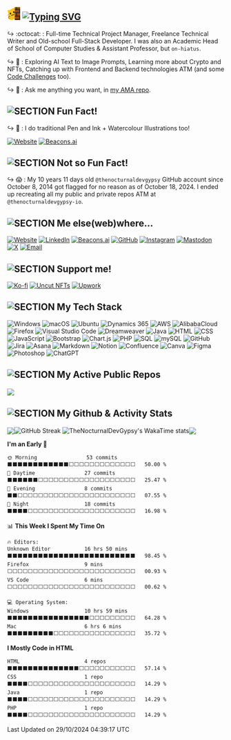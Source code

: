 ## <img src="md_assets/meow_wave_peak.png" height="30"/> [![Typing SVG](https://readme-typing-svg.demolab.com?font=Ubuntu&weight=500&size=19&letterSpacing=3&duration=6000&pause=3000&vCenter=true&width=490&height=25&lines=Ohayo++%2C+I'm+Abby+(%40TheNocturnalDevGypsy+since+2002))](https://git.io/typing-svg) 

↪ :octocat: : Full-time Technical Project Manager, Freelance Technical Writer and Old-school Full-Stack Developer. I was also an Academic Head of School of Computer Studies & Assistant Professor, but `on-hiatus`.

↪ 🧪 : Exploring AI Text to Image Prompts, Learning more about Crypto and NFTs, Catching up with Frontend and Backend technologies ATM (and some [Code Challenges](https://github.com/thenocturnaldevgypsy-io/code_challenges) too).

↪ 💬 : Ask me anything you want, in [my AMA repo](https://github.com/thenocturnaldevgypsy-io/ama-ask-me-anything).

## ![SECTION Fun Fact!](https://custom-icon-badges.demolab.com/badge/-Fun%20Fact!-24292e?logo=paintbrush&logoColor=white&labelColor=00416a)
↪ 🎨 : I do traditional Pen and Ink + Watercolour Illustrations too!

[![Website](https://custom-icon-badges.demolab.com/badge/-www.yaindigo.art-24292e?logo=globe&logoColor=white&labelColor=00416a)](https://www.yaindigo.art)
[![Beacons.ai](https://custom-icon-badges.demolab.com/badge/-beacons.ai/yaindigo.art-24292e?logo=ai-model&logoColor=white&labelColor=00416a)](https://beacons.ai/yaindigo.art)

## ![SECTION Not so Fun Fact!](https://custom-icon-badges.demolab.com/badge/-Not%20so%20Fun%20Fact!-24292e?logo=thumbsdown&logoColor=white&labelColor=00416a)

↪ 😱 : My 10 years 11 days old `@thenocturnaldevgypsy` GitHub account since October 8, 2014 got flagged for no reason as of October 18, 2024. I ended up recreating all my public and private repos ATM at `@thenocturnaldevgypsy-io`.

## ![SECTION Me else(web)where...](https://custom-icon-badges.demolab.com/badge/-Me%20else%28web%29where...-24292e?logo=rocket&logoColor=white&labelColor=00416a)

[![Website](https://custom-icon-badges.demolab.com/badge/-www.thenocturnaldevgypsy.io-24292e?logo=globe&logoColor=white&labelColor=00416a)](https://www.thenocturnaldevgypsy.io)
[![LinkedIn](https://img.shields.io/badge/-/in/abegail--torrendon-%2300416a?logo=linkedin&logoColor=white&labelColor=%2300416a&color=%2324292e)](https://www.linkedin.com/in/abegail-torrendon/)
[![Beacons.ai](https://custom-icon-badges.demolab.com/badge/-beacons.ai/thenocturnaldevgypsy-24292e?logo=ai-model&logoColor=white&labelColor=00416a)](https://beacons.ai/thenocturnaldevgypsy)
[![GitHub](https://img.shields.io/badge/-/thenocturnaldevgypsy--io-%2300416a?logo=github&logoColor=white&labelColor=%2300416a&color=%2324292e)](https://github.com/thenocturnaldevgypsy-io)
[![Instagram](https://img.shields.io/badge/-/nocturnal.indigo-%2300416a?logo=instagram&logoColor=white&labelColor=%2300416a&color=%2324292e)](https://www.instagram.com/nocturnal.indigo/)
[![Mastodon](https://img.shields.io/badge/-/@TheNocturnalDevGypsy-%2300416a?logo=mastodon&logoColor=white&labelColor=%2300416a&color=%2324292e)](https://mastodon.social/@TheNocturnalDevGypsy)
[![X](https://img.shields.io/badge/-/nocturnalgypsy__-%2300416a?logo=x&logoColor=white&labelColor=%2300416a&color=%2324292e)](https://x.com/nocturnalgypsy_)
[![Email](https://custom-icon-badges.demolab.com/badge/-i.am.abby@thenocturnaldevgypsy.io-24292e?logo=mail&logoColor=white&labelColor=00416a)](mailto:i.am.abby@thenocturnaldevgypsy.io)

## ![SECTION Support me!](https://custom-icon-badges.demolab.com/badge/-Support%20me!%20Aside%20🌟,%20👁️,%20🔱%20and%20❤️%20some%20of%20the%20repos!-24292e?logo=heart-fill&logoColor=white&labelColor=00416a)
[![Ko-fi](https://img.shields.io/badge/Ko--fi-/thenocturnaldevgypsy-%2300416a?logo=kofi&logoColor=white&labelColor=%2300416a&color=%2324292e)](https://ko-fi.com/thenocturnaldevgypsy)
[![Uncut NFTs](https://custom-icon-badges.demolab.com/badge/Uncut%20NFTs%20(WAXp%20&%20Polygon)-/user/4296077072-24292e?logo=file-binary&logoColor=white&labelColor=00416a)](https://uncut.network/user/4296077072)
[![Upwork](https://img.shields.io/badge/Upwork-/freelancers/~0135fa830786a3f536-%2300416a?logo=upwork&logoColor=white&labelColor=%2300416a&color=%2324292e)](https://www.upwork.com/freelancers/~0135fa830786a3f536?s=1484275220996608000)

## ![SECTION My Tech Stack](https://custom-icon-badges.demolab.com/badge/-My%20Tech%20Stack-24292e?logo=cpu&logoColor=white&labelColor=00416a)
![Windows](https://custom-icon-badges.demolab.com/badge/-Windows-24292e?logo=windows11&logoColor=white&labelColor=00416a)
![macOS](https://img.shields.io/badge/-macOS-24292e?logo=apple&logoColor=white&labelColor=00416a)
![Ubuntu](https://img.shields.io/badge/-Ubuntu-24292e?logo=ubuntu&logoColor=white&labelColor=00416a)
![Dynamics 365](https://custom-icon-badges.demolab.com/badge/-Dynamics%20365-24292e?logo=windows11&logoColor=white&labelColor=00416a)
![AWS](https://img.shields.io/badge/-AWS-24292e?logo=amazon-web-services&logoColor=white&labelColor=00416a)
![AlibabaCloud](https://img.shields.io/badge/-AlibabaCloud-24292e?logo=alibaba-cloud&logoColor=white&labelColor=00416a)
![Firefox](https://img.shields.io/badge/-Firefox-24292e?logo=firefox&logoColor=white&labelColor=00416a)
![Visual Studio Code](https://custom-icon-badges.demolab.com/badge/-Visual%20Studio%20Code-24292e?logo=vsc&logoColor=white&labelColor=00416a)
![Dreamweaver](https://img.shields.io/badge/-Dreamweaver-24292e?logo=adobedreamweaver&logoColor=white&labelColor=00416a)
![Java](https://img.shields.io/badge/-Java-24292e?logo=openjdk&logoColor=white&labelColor=00416a)
![HTML](https://img.shields.io/badge/-HTML-24292e?logo=html5&logoColor=white&labelColor=00416a)
![CSS](https://img.shields.io/badge/-CSS-24292e?logo=css3&logoColor=white&labelColor=00416a)
![JavaScript](https://img.shields.io/badge/-JavaScript-24292e?logo=JavaScript&logoColor=white&labelColor=00416a)
![Bootstrap](https://img.shields.io/badge/-Bootstrap-24292e?logo=Bootstrap&logoColor=white&labelColor=00416a)
![Chart.js](https://img.shields.io/badge/-Chart.js-24292e?logo=chartdotjs&logoColor=white&labelColor=00416a)
![PHP](https://img.shields.io/badge/-PHP-24292e?logo=php&logoColor=white&labelColor=00416a)
![SQL](https://custom-icon-badges.demolab.com/badge/-SQL-24292e?logo=database&logoColor=white&labelColor=00416a)
![mySQL](https://img.shields.io/badge/-mySQL-24292e?logo=mySQL&logoColor=white&labelColor=00416a)
![GitHub](https://img.shields.io/badge/-GitHub-24292e?logo=github&logoColor=white&labelColor=00416a)
![Jira](https://img.shields.io/badge/-Jira-24292e?logo=jira&logoColor=white&labelColor=00416a)
![Asana](https://img.shields.io/badge/-Asana-24292e?logo=asana&logoColor=white&labelColor=00416a)
![Markdown](https://img.shields.io/badge/-Markdown-24292e?logo=markdown&logoColor=white&labelColor=00416a)
![Notion](https://img.shields.io/badge/-Notion-24292e?logo=notion&logoColor=white&labelColor=00416a)
![Confluence](https://img.shields.io/badge/-Confluence-24292e?logo=confluence&logoColor=white&labelColor=00416a)
![Canva](https://img.shields.io/badge/-Canva-24292e?logo=Canva&logoColor=white&labelColor=00416a)
![Figma](https://img.shields.io/badge/-Figma-24292e?logo=Figma&logoColor=white&labelColor=00416a)
![Photoshop](https://img.shields.io/badge/-Photoshop-24292e?logo=adobephotoshop&logoColor=white&labelColor=00416a)
![ChatGPT](https://img.shields.io/badge/-ChatGPT-24292e?logo=openai&logoColor=white&labelColor=00416a)

## ![SECTION My Active Public Repos](https://custom-icon-badges.demolab.com/badge/-My%20Active%20Public%20Repos-24292e?logo=repo&logoColor=white&labelColor=00416a)

<a href="https://github.com/thenocturnaldevgypsy-io/ama-ask-me-anything"><img align="center" src="https://github-stats-iota-henna.vercel.app/api/pin/?username=thenocturnaldevgypsy-io&repo=ama-ask-me-anything&theme=transparent&hide_border=true" /></a>

## ![SECTION My Github & Activity Stats](https://custom-icon-badges.demolab.com/badge/-My%20Github%20&%20Activity%20Stats-24292e?logo=activity&logoSource=feather&logoColor=white&labelColor=00416a)
<img width="420" valign="top" align="center" src="https://github-stats-iota-henna.vercel.app/api?username=thenocturnaldevgypsy-io&rank_icon=github&show_icons=true&theme=transparent&hide_border=true&include_all_commits=true" /><img valign="top" align="center" src="https://streak-stats.demolab.com?user=thenocturnaldevgypsy-io&theme=transparent&hide_border=true&card_width=380&card_height=&type=png" alt="GitHub Streak" />
<img width="470" valign="top" align="center" src="https://github-stats-iota-henna.vercel.app/api/wakatime?username=thenocturnaldevgypsy&layout=compact&theme=transparent&hide_border=true&hide=other" alt="TheNocturnalDevGypsy's WakaTime stats"><img width="275" valign="top" align="center" src="https://github-stats-iota-henna.vercel.app/api/top-langs/?username=thenocturnaldevgypsy-io&layout=compact&theme=transparent&hide_border=true&langs_count=100" />

<!--START_SECTION:waka-->
**I'm an Early 🐤** 

```text
🌞 Morning                53 commits          ⬛⬛⬛⬛⬛⬛⬛⬛⬛⬛⬛⬛⬜⬜⬜⬜⬜⬜⬜⬜⬜⬜⬜⬜⬜   50.00 % 
🌆 Daytime                27 commits          ⬛⬛⬛⬛⬛⬛⬜⬜⬜⬜⬜⬜⬜⬜⬜⬜⬜⬜⬜⬜⬜⬜⬜⬜⬜   25.47 % 
🌃 Evening                8 commits           ⬛⬛⬜⬜⬜⬜⬜⬜⬜⬜⬜⬜⬜⬜⬜⬜⬜⬜⬜⬜⬜⬜⬜⬜⬜   07.55 % 
🌙 Night                  18 commits          ⬛⬛⬛⬛⬜⬜⬜⬜⬜⬜⬜⬜⬜⬜⬜⬜⬜⬜⬜⬜⬜⬜⬜⬜⬜   16.98 % 
```


📊 **This Week I Spent My Time On** 

```text
🔥 Editors: 
Unknown Editor           16 hrs 50 mins      ⬛⬛⬛⬛⬛⬛⬛⬛⬛⬛⬛⬛⬛⬛⬛⬛⬛⬛⬛⬛⬛⬛⬛⬛⬛   98.45 % 
Firefox                  9 mins              ⬜⬜⬜⬜⬜⬜⬜⬜⬜⬜⬜⬜⬜⬜⬜⬜⬜⬜⬜⬜⬜⬜⬜⬜⬜   00.93 % 
VS Code                  6 mins              ⬜⬜⬜⬜⬜⬜⬜⬜⬜⬜⬜⬜⬜⬜⬜⬜⬜⬜⬜⬜⬜⬜⬜⬜⬜   00.62 % 

💻 Operating System: 
Windows                  10 hrs 59 mins      ⬛⬛⬛⬛⬛⬛⬛⬛⬛⬛⬛⬛⬛⬛⬛⬛⬜⬜⬜⬜⬜⬜⬜⬜⬜   64.28 % 
Mac                      6 hrs 6 mins        ⬛⬛⬛⬛⬛⬛⬛⬛⬛⬜⬜⬜⬜⬜⬜⬜⬜⬜⬜⬜⬜⬜⬜⬜⬜   35.72 % 
```

**I Mostly Code in HTML** 

```text
HTML                     4 repos             ⬛⬛⬛⬛⬛⬛⬛⬛⬛⬛⬛⬛⬛⬛⬜⬜⬜⬜⬜⬜⬜⬜⬜⬜⬜   57.14 % 
CSS                      1 repo              ⬛⬛⬛⬛⬜⬜⬜⬜⬜⬜⬜⬜⬜⬜⬜⬜⬜⬜⬜⬜⬜⬜⬜⬜⬜   14.29 % 
Java                     1 repo              ⬛⬛⬛⬛⬜⬜⬜⬜⬜⬜⬜⬜⬜⬜⬜⬜⬜⬜⬜⬜⬜⬜⬜⬜⬜   14.29 % 
PHP                      1 repo              ⬛⬛⬛⬛⬜⬜⬜⬜⬜⬜⬜⬜⬜⬜⬜⬜⬜⬜⬜⬜⬜⬜⬜⬜⬜   14.29 % 
```




 Last Updated on 29/10/2024 04:39:17 UTC
<!--END_SECTION:waka-->

<!---
- 👋 Hi, I’m @thenocturnaldevgypsy-io
- 👀 I’m interested in ...
- 🌱 I’m currently learning ...
- 💞️ I’m looking to collaborate on ...
- 📫 How to reach me ...
- 😄 Pronouns: ...
- ⚡ Fun fact: ...

thenocturnaldevgypsy-io/thenocturnaldevgypsy-io is a ✨ special ✨ repository because its `README.md` (this file) appears on your GitHub profile.
You can click the Preview link to take a look at your changes.
--->